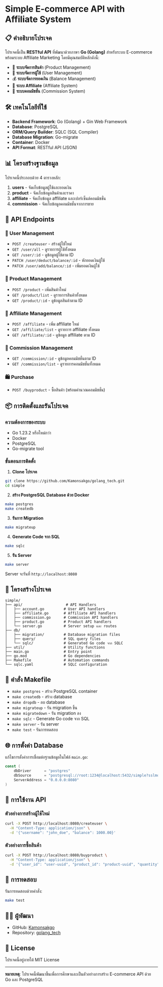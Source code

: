 # Simple E-commerce API with Affiliate System

## 📋 คำอธิบายโปรเจค

โปรเจคนี้เป็น **RESTful API** ที่พัฒนาด้วยภาษา **Go (Golang)** สำหรับระบบ E-commerce พร้อมระบบ Affiliate Marketing โดยมีคุณสมบัติหลักดังนี้:

- 🛒 **ระบบจัดการสินค้า** (Product Management)
- 👥 **ระบบจัดการผู้ใช้** (User Management) 
- 💰 **ระบบจัดการยอดเงิน** (Balance Management)
- 🤝 **ระบบ Affiliate** (Affiliate System)
- 💼 **ระบบคอมมิชชั่น** (Commission System)

## 🛠️ เทคโนโลยีที่ใช้

- **Backend Framework**: Go (Golang) + Gin Web Framework
- **Database**: PostgreSQL
- **ORM/Query Builder**: SQLC (SQL Compiler)
- **Database Migration**: Go-migrate
- **Container**: Docker
- **API Format**: RESTful API (JSON)

## 📊 โครงสร้างฐานข้อมูล

โปรเจคนี้ประกอบด้วย 4 ตารางหลัก:

1. **users** - จัดเก็บข้อมูลผู้ใช้และยอดเงิน
2. **product** - จัดเก็บข้อมูลสินค้าและราคา
3. **affiliate** - จัดเก็บข้อมูล affiliate และเปอร์เซ็นต์คอมมิชชั่น
4. **commission** - จัดเก็บข้อมูลคอมมิชชั่นจากการขาย

## 🚀 API Endpoints

### 👥 User Management
- `POST /createuser` - สร้างผู้ใช้ใหม่
- `GET /user/all` - ดูรายการผู้ใช้ทั้งหมด
- `GET /user/:id` - ดูข้อมูลผู้ใช้ตาม ID
- `PATCH /user/deduct/balance/:id` - หักยอดเงินผู้ใช้
- `PATCH /user/add/balance/:id` - เพิ่มยอดเงินผู้ใช้

### 🛒 Product Management
- `POST /product` - เพิ่มสินค้าใหม่
- `GET /product/list` - ดูรายการสินค้าทั้งหมด
- `GET /product/:id` - ดูข้อมูลสินค้าตาม ID

### 🤝 Affiliate Management
- `POST /affiliate` - เพิ่ม affiliate ใหม่
- `GET /affiliate/list` - ดูรายการ affiliate ทั้งหมด
- `GET /affiliate/:id` - ดูข้อมูล affiliate ตาม ID

### 💼 Commission Management
- `GET /commission/:id` - ดูข้อมูลคอมมิชชั่นตาม ID
- `GET /commission/list` - ดูรายการคอมมิชชั่นทั้งหมด

### 🛍️ Purchase
- `POST /buyproduct` - ซื้อสินค้า (พร้อมคำนวณคอมมิชชั่น)

## 📦 การติดตั้งและรันโปรเจค

### ความต้องการของระบบ
- Go 1.23.2 หรือใหม่กว่า
- Docker
- PostgreSQL
- Go-migrate tool

### ขั้นตอนการติดตั้ง

1. **Clone โปรเจค**
```bash
git clone https://github.com/Kamonsakgo/golang_tech.git
cd simple
```

2. **สร้าง PostgreSQL Database ด้วย Docker**
```bash
make postgres
make createdb
```

3. **รันการ Migration**
```bash
make migrateup
```

4. **Generate Code จาก SQL**
```bash
make sqlc
```

5. **รัน Server**
```bash
make server
```

Server จะรันที่ `http://localhost:8080`

## 📁 โครงสร้างโปรเจค

```
simple/
├── api/                    # API Handlers
│   ├── account.go         # User API handlers
│   ├── affiliate.go       # Affiliate API handlers
│   ├── commission.go      # Commission API handlers
│   ├── product.go         # Product API handlers
│   └── server.go          # Server setup และ routes
├── db/
│   ├── migration/         # Database migration files
│   ├── query/             # SQL query files
│   └── sqlc/              # Generated Go code จาก SQLC
├── util/                  # Utility functions
├── main.go                # Entry point
├── go.mod                 # Go dependencies
├── Makefile               # Automation commands
└── sqlc.yaml              # SQLC configuration
```

## 🔧 คำสั่ง Makefile

- `make postgres` - สร้าง PostgreSQL container
- `make createdb` - สร้าง database
- `make dropdb` - ลบ database
- `make migrateup` - รัน migration ขึ้น
- `make migratedown` - รัน migration ลง
- `make sqlc` - Generate Go code จาก SQL
- `make server` - รัน server
- `make test` - รันการทดสอบ

## 🌐 การตั้งค่า Database

แก้ไขการตั้งค่าการเชื่อมต่อฐานข้อมูลในไฟล์ `main.go`:

```go
const (
    dbDriver      = "postgres"
    dbSource      = "postgresql://root:1234@localhost:5432/simple?sslmode=disable"
    ServerAddress = "0.0.0.0:8080"
)
```

## 📝 การใช้งาน API

### ตัวอย่างการสร้างผู้ใช้ใหม่
```bash
curl -X POST http://localhost:8080/createuser \
  -H "Content-Type: application/json" \
  -d '{"username": "john_doe", "balance": 1000.00}'
```

### ตัวอย่างการซื้อสินค้า
```bash
curl -X POST http://localhost:8080/buyproduct \
  -H "Content-Type: application/json" \
  -d '{"user_id": "user-uuid", "product_id": "product-uuid", "quantity": 2}'
```

## 🧪 การทดสอบ

รันการทดสอบด้วยคำสั่ง:
```bash
make test
```

## 👨‍💻 ผู้พัฒนา

- GitHub: [Kamonsakgo](https://github.com/Kamonsakgo)
- Repository: [golang_tech](https://github.com/Kamonsakgo/golang_tech)

## 📄 License

โปรเจคนี้อยู่ภายใต้ MIT License

---

**หมายเหตุ**: โปรเจคนี้พัฒนาขึ้นเพื่อการศึกษาและเป็นตัวอย่างการสร้าง E-commerce API ด้วย Go และ PostgreSQL 